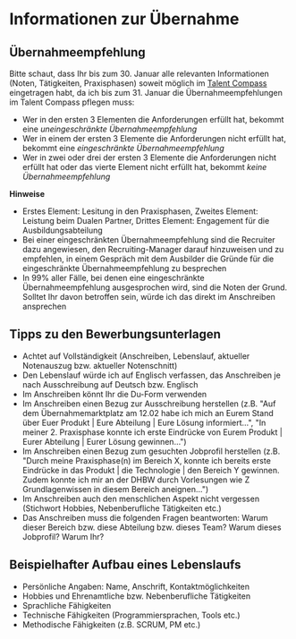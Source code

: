 # Informationen zur Übernahme

## Übernahmeempfehlung
Bitte schaut, dass Ihr bis zum 30. Januar alle relevanten Informationen (Noten, Tätigkeiten, Praxisphasen) soweit möglich im [Talent Compass](https://sapit-hr-prod.launchpad.cfapps.eu10.hana.ondemand.com/site/VT#Shell-home) eingetragen habt, da ich bis zum 31. Januar die 
Übernahmeempfehlungen im Talent Compass pflegen muss:
- Wer in den ersten 3 Elementen die Anforderungen erfüllt hat, bekommt eine _uneingeschränkte Übernahmeempfehlung_
- Wer in einem der ersten 3 Elemente die Anforderungen nicht erfüllt hat, bekommt eine _eingeschränkte Übernahmeempfehlung_
- Wer in zwei oder drei der ersten 3 Elemente die Anforderungen nicht erfüllt hat oder das vierte Element nicht erfüllt hat, bekommt _keine Übernahmeempfehlung_

**Hinweise**
- Erstes Element: Lesitung in den Praxisphasen, Zweites Element: Leistung beim Dualen Partner, Drittes Element: Engagement für die Ausbildungsabteilung
- Bei einer eingeschränkten Übernahmeempfehlung sind die Recruiter dazu angewiesen, den Recruiting-Manager darauf hinzuweisen und zu empfehlen, in einem Gespräch mit dem Ausbilder die Gründe für die eingeschränkte Übernahmeempfehlung zu besprechen
- In 99% aller Fälle, bei denen eine eingeschränkte Übernahmeempfehlung ausgesprochen wird, sind die Noten der Grund. Solltet Ihr davon betroffen sein, würde ich das direkt im Anschreiben ansprechen

## Tipps zu den Bewerbungsunterlagen
- Achtet auf Vollständigkeit (Anschreiben, Lebenslauf, aktueller Notenauszug bzw. aktueller Notenschnitt)
- Den Lebenslauf würde ich auf Englisch verfassen, das Anschreiben je nach Ausschreibung auf Deutsch bzw. Englisch
- Im Anschreiben könnt Ihr die Du-Form verwenden
- Im Anschreiben einen Bezug zur Ausschreibung herstellen (z.B. "Auf dem Übernahmemarktplatz am 12.02 habe ich mich an Eurem Stand über Euer Produkt | Eure Abteilung | Eure Lösung informiert…", "In meiner 2. Praxisphase konnte ich erste Eindrücke von Eurem Produkt |
  Eurer Abteilung | Eurer Lösung gewinnen…")
- Im Anschreiben einen Bezug zum gesuchten Jobprofil herstellen (z.B. "Durch meine Praxisphase(n) im Bereich X, konnte ich bereits erste Eindrücke in das Produkt | die Technologie | den Bereich Y gewinnen. Zudem konnte ich mir an der DHBW durch Vorlesungen wie Z
  Grundlagenwissen in diesem Bereich aneignen…")
- Im Anschreiben auch den menschlichen Aspekt nicht vergessen (Stichwort Hobbies, Nebenberufliche Tätigkeiten etc.)
- Das Anschreiben muss die folgenden Fragen beantworten: Warum dieser Bereich bzw. diese Abteilung bzw. dieses Team? Warum dieses Jobprofil? Warum Ihr?

## Beispielhafter Aufbau eines Lebenslaufs
- Persönliche Angaben: Name, Anschrift, Kontaktmöglichkeiten
- Hobbies und Ehrenamtliche bzw. Nebenberufliche Tätigkeiten
- Sprachliche Fähigkeiten
- Technische Fähigkeiten (Programmiersprachen, Tools etc.)
- Methodische Fähigkeiten (z.B. SCRUM, PM etc.)
